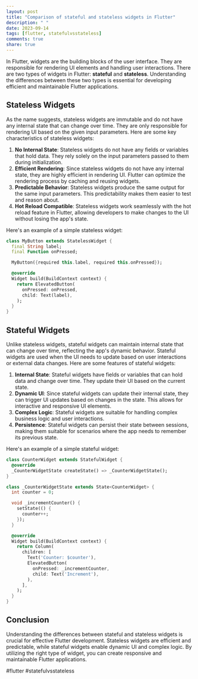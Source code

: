```yaml
---
layout: post
title: "Comparison of stateful and stateless widgets in Flutter"
description: " "
date: 2023-09-14
tags: [flutter, statefulvsstateless]
comments: true
share: true
---
```


In Flutter, widgets are the building blocks of the user interface. They are responsible for rendering UI elements and handling user interactions. There are two types of widgets in Flutter: **stateful** and **stateless**. Understanding the differences between these two types is essential for developing efficient and maintainable Flutter applications.

## Stateless Widgets

As the name suggests, stateless widgets are immutable and do not have any internal state that can change over time. They are only responsible for rendering UI based on the given input parameters. Here are some key characteristics of stateless widgets:

1. **No Internal State**: Stateless widgets do not have any fields or variables that hold data. They rely solely on the input parameters passed to them during initialization.
2. **Efficient Rendering**: Since stateless widgets do not have any internal state, they are highly efficient in rendering UI. Flutter can optimize the rendering process by caching and reusing widgets.
3. **Predictable Behavior**: Stateless widgets produce the same output for the same input parameters. This predictability makes them easier to test and reason about.
4. **Hot Reload Compatible**: Stateless widgets work seamlessly with the hot reload feature in Flutter, allowing developers to make changes to the UI without losing the app's state.

Here's an example of a simple stateless widget:

```dart
class MyButton extends StatelessWidget {
  final String label;
  final Function onPressed;

  MyButton({required this.label, required this.onPressed});

  @override
  Widget build(BuildContext context) {
    return ElevatedButton(
      onPressed: onPressed,
      child: Text(label),
    );
  }
}
```

## Stateful Widgets

Unlike stateless widgets, stateful widgets can maintain internal state that can change over time, reflecting the app's dynamic behavior. Stateful widgets are used when the UI needs to update based on user interactions or external data changes. Here are some features of stateful widgets:

1. **Internal State**: Stateful widgets have fields or variables that can hold data and change over time. They update their UI based on the current state.
2. **Dynamic UI**: Since stateful widgets can update their internal state, they can trigger UI updates based on changes in the state. This allows for interactive and responsive UI elements.
3. **Complex Logic**: Stateful widgets are suitable for handling complex business logic and user interactions.
4. **Persistence**: Stateful widgets can persist their state between sessions, making them suitable for scenarios where the app needs to remember its previous state.

Here's an example of a simple stateful widget:

```dart
class CounterWidget extends StatefulWidget {
  @override
  _CounterWidgetState createState() => _CounterWidgetState();
}

class _CounterWidgetState extends State<CounterWidget> {
  int counter = 0;

  void _incrementCounter() {
    setState(() {
      counter++;
    });
  }

  @override
  Widget build(BuildContext context) {
    return Column(
      children: [
        Text('Counter: $counter'),
        ElevatedButton(
          onPressed: _incrementCounter,
          child: Text('Increment'),
        ),
      ],
    );
  }
}
```

## Conclusion

Understanding the differences between stateful and stateless widgets is crucial for effective Flutter development. Stateless widgets are efficient and predictable, while stateful widgets enable dynamic UI and complex logic. By utilizing the right type of widget, you can create responsive and maintainable Flutter applications.

#flutter #statefulvsstateless
